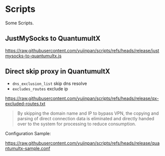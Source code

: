 # Scripts

Some Scripts.

## JustMySocks to QuantumultX

https://raw.githubusercontent.com/yujinpan/scripts/refs/heads/release/justmysocks-to-quantumultx.js

## Direct skip proxy in QuantumultX

- `dns_exclusion_list` skip dns resolve
- `excludes_routes` exclude ip

https://raw.githubusercontent.com/yujinpan/scripts/refs/heads/release/qx-excluded-routes.txt

> By skipping the domain name and IP to bypass VPN, 
> the copying and parsing of direct connection data is eliminated 
> and directly handed over to the system for processing to reduce consumption.

Configuration Sample:

https://raw.githubusercontent.com/yujinpan/scripts/refs/heads/release/quantumultx-sample.conf